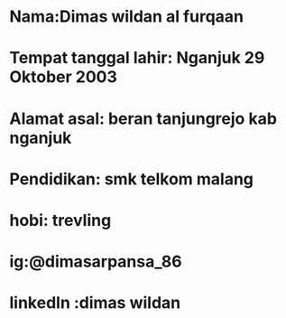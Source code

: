 # Nama:Dimas wildan al furqaan
# Tempat tanggal lahir: Nganjuk 29 Oktober 2003
# Alamat asal: beran tanjungrejo kab nganjuk
# Pendidikan: smk telkom malang
# hobi: trevling
# ig:@dimasarpansa_86
# linkedln :dimas wildan
